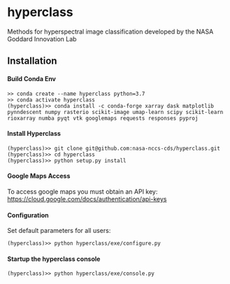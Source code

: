 # hyperclass
Methods for hyperspectral image classification developed by the NASA Goddard Innovation Lab


## Installation

#### Build Conda Env
```
>> conda create --name hyperclass python=3.7
>> conda activate hyperclass
(hyperclass)>> conda install -c conda-forge xarray dask matplotlib pynndescent numpy rasterio scikit-image umap-learn scipy scikit-learn rioxarray numba pyqt vtk googlemaps requests responses pyproj 
```

#### Install Hyperclass
```
(hyperclass)>> git clone git@github.com:nasa-nccs-cds/hyperclass.git
(hyperclass)>> cd hyperclass
(hyperclass)>> python setup.py install
```

#### Google Maps Access
  To access google maps you must obtain an API key: <https://cloud.google.com/docs/authentication/api-keys>
  
#### Configuration
  Set default parameters for all users:
```    
(hyperclass)>> python hyperclass/exe/configure.py
```

#### Startup the hyperclass console

```    
(hyperclass)>> python hyperclass/exe/console.py
```

